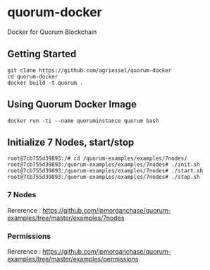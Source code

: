 # quorum-docker

Docker for Quorum Blockchain

## Getting Started

    git clone https://github.com/agriessel/quorum-docker
    cd quorum-docker
    docker build -t quorum .

## Using Quorum Docker Image

    docker run -ti --name quoruminstance quorum bash

## Initialize 7 Nodes, start/stop

    root@7cb755d39893:/# cd /quorum-examples/examples/7nodes/
    root@7cb755d39893:/quorum-examples/examples/7nodes# ./init.sh
    root@7cb755d39893:/quorum-examples/examples/7nodes# ./start.sh
    root@7cb755d39893:/quorum-examples/examples/7nodes# ./stop.sh

### 7 Nodes

Rererence : https://github.com/jpmorganchase/quorum-examples/tree/master/examples/7nodes

### Permissions

Rererence : https://github.com/jpmorganchase/quorum-examples/tree/master/examples/permissions
